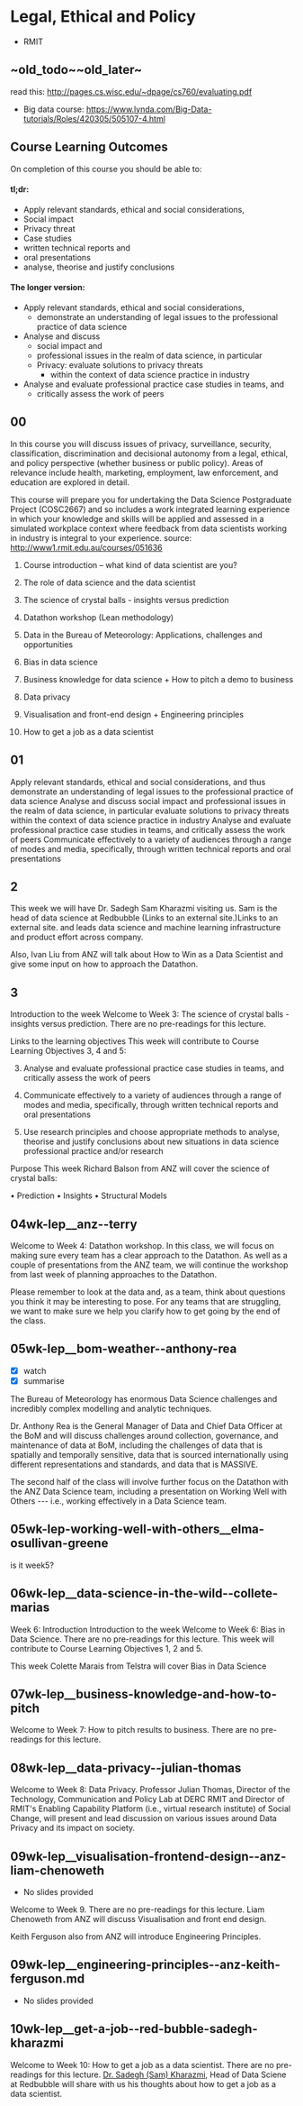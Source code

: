# Legal, Ethical and Policy
- RMIT 


## ~old_todo~~old_later~

read this:
http://pages.cs.wisc.edu/~dpage/cs760/evaluating.pdf

- Big data course: https://www.lynda.com/Big-Data-tutorials/Roles/420305/505107-4.html

## Course Learning Outcomes

On completion of this course you should be able to:

#### tl;dr:

- Apply relevant standards, ethical and social considerations,
- Social impact
- Privacy threat
- Case studies
- written technical reports and 
- oral presentations
- analyse, theorise and justify conclusions 

#### The longer version:

- Apply relevant standards, ethical and social considerations, 
  - demonstrate an understanding of legal issues to the professional practice of data science
- Analyse and discuss 
  - social impact and 
  - professional issues in the realm of data science, in particular 
  - Privacy: evaluate solutions to privacy threats 
    - within the context of data science practice in industry
- Analyse and evaluate professional practice case studies in teams, and 
  - critically assess the work of peers



## 00

In this course you will discuss issues of privacy, surveillance, security, classification, discrimination and decisional autonomy from a legal, ethical, and policy perspective (whether business or public policy). Areas of relevance include health, marketing, employment, law enforcement, and education are explored in detail.

This course will prepare you for undertaking the Data Science Postgraduate Project (COSC2667) and so includes a work integrated learning experience in which your knowledge and skills will be applied and assessed in a simulated workplace context where feedback from data scientists working in industry is integral to your experience.
source: http://www1.rmit.edu.au/courses/051636


1. Course introduction – what kind of data scientist are you?

2. The role of data science and the data scientist

3. The science of crystal balls - insights versus prediction

4. Datathon workshop (Lean methodology)

5. Data in the Bureau of Meteorology: Applications, challenges and opportunities

6. Bias in data science

7. Business knowledge for data science + How to pitch a demo to business

8. Data privacy

9. Visualisation and front-end design + Engineering principles

10. How to get a job as a data scientist



## 01

Apply relevant standards, ethical and social considerations, and thus demonstrate an understanding of legal issues to the professional practice of data science
Analyse and discuss social impact and professional issues in the realm of data science, in particular evaluate solutions to privacy threats within the context of data science practice in industry
Analyse and evaluate professional practice case studies in teams, and critically assess the work of peers
Communicate effectively to a variety of audiences through a range of modes and media, specifically, through written technical reports and oral presentations

## 2

This week we will have Dr. Sadegh Sam Kharazmi visiting us. Sam is the head of data science at Redbubble (Links to an external site.)Links to an external site. and leads data science and machine learning infrastructure and product effort across company. 

Also, Ivan Liu from ANZ will talk about How to Win as a Data Scientist and give some input on how to approach the Datathon.

## 3

Introduction to the week
Welcome to Week 3: The science of crystal balls - insights versus prediction. There are no pre-readings for this lecture.

Links to the learning objectives
This week will contribute to Course Learning Objectives 3, 4 and 5:

3. Analyse and evaluate professional practice case studies in teams, and critically assess the work of peers

4. Communicate effectively to a variety of audiences through a range of modes and media, specifically, through written technical reports and oral presentations

5. Use research principles and choose appropriate methods to analyse, theorise and justify conclusions about new situations in data science professional practice and/or research

Purpose
This week Richard Balson from ANZ will cover the science of crystal balls:

• Prediction
• Insights
• Structural Models




## 04wk-lep__anz--terry

Welcome to Week 4: Datathon workshop. In this class, we will focus on making sure every team has a clear approach to the Datathon. As well as  a couple of presentations from the ANZ team, we will continue the workshop from last week of planning approaches to the Datathon.

Please remember to look at the data and, as a team, think about questions you think it may be interesting to pose. For any teams that are struggling, we want to make sure we help you clarify how to get going by the end of the class.

## 05wk-lep__bom-weather--anthony-rea

- [x] watch
- [x] summarise

The Bureau of Meteorology has enormous Data Science challenges and incredibly complex modelling and analytic techniques.

Dr. Anthony Rea is the General Manager of Data and Chief Data Officer at the BoM and will discuss challenges around collection, governance, and maintenance of data at BoM, including the challenges of data that is spatially and temporally sensitive, data that is sourced internationally using different representations and standards, and data that is MASSIVE.

The second half of the class will involve further focus on the Datathon with the ANZ Data Science team, including a presentation on Working Well with Others --- i.e., working effectively in a Data Science team.

## 05wk-lep-working-well-with-others__elma-osullivan-greene

is it week5?



## 06wk-lep__data-science-in-the-wild--collete-marias

Week 6: Introduction
Introduction to the week
Welcome to Week 6: Bias in Data Science.  There are no pre-readings for this lecture. This week will contribute to Course Learning Objectives 1, 2 and 5.

This week Colette Marais from Telstra will cover Bias in Data Science

## 07wk-lep__business-knowledge-and-how-to-pitch

Welcome to Week 7: How to pitch results to business.  There are no pre-readings for this lecture.

## 08wk-lep__data-privacy--julian-thomas

Welcome to Week 8: Data Privacy.  Professor Julian Thomas, Director of the Technology, Communication and Policy Lab at DERC RMIT and Director of RMIT's Enabling Capability Platform (i.e., virtual research institute) of Social Change, will present and lead discussion on various issues around Data Privacy and its impact on society.

## 09wk-lep__visualisation-frontend-design--anz-liam-chenoweth
- No slides provided

Welcome to Week 9. There are no pre-readings for this lecture.
Liam Chenoweth from ANZ will discuss Visualisation and front end design.

Keith Ferguson also from ANZ will introduce Engineering Principles.

## 09wk-lep__engineering-principles--anz-keith-ferguson.md
- No slides provided

## 10wk-lep__get-a-job--red-bubble-sadegh-kharazmi


Welcome to Week 10: How to get a job as a data scientist.  There are no pre-readings for this lecture.
[Dr. Sadegh (Sam) Kharazmi], Head of Data Sciene at Redbubble will share with us his thoughts about how to get a job as a data scientist.



[Dr. Sadegh (Sam) Kharazmi]: https://sites.google.com/site/sadeghkharazmi/